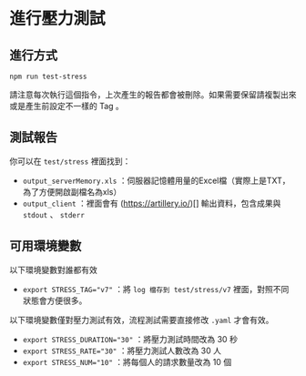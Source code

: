 # 進行壓力測試

## 進行方式

`npm run test-stress`

請注意每次執行這個指令，上次產生的報告都會被刪除。如果需要保留請複製出來或是產生前設定不一樣的 Tag 。

## 測試報告

你可以在 `test/stress` 裡面找到：

- `output_serverMemory.xls` ：伺服器記憶體用量的Excel檔（實際上是TXT，為了方便開啟副檔名為xls）
- `output_client` ：裡面會有 (https://artillery.io/)[] 輸出資料，包含成果與 `stdout` 、 `stderr`

## 可用環境變數

以下環境變數對誰都有效

- `export STRESS_TAG="v7"` ：將 `log 檔存到 test/stress/v7` 裡面，對照不同狀態會方便很多。

以下環境變數僅對壓力測試有效，流程測試需要直接修改 `.yaml` 才會有效。

- `export STRESS_DURATION="30"` ：將壓力測試時間改為 30 秒
- `export STRESS_RATE="30"` ：將壓力測試人數改為 30 人
- `export STRESS_NUM="10"` ：將每個人的請求數量改為 10 個
